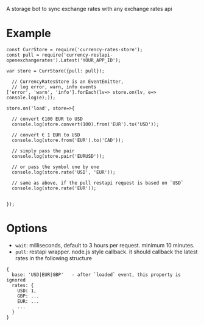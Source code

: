A storage bot to sync exchange rates with any exchange rates api

# Example

```
const CurrStore = require('currency-rates-store');
const pull = require('currency-restapi-openexchangerates').Latest('YOUR_APP_ID');

var store = CurrStore({pull: pull});

  // CurrencyRatesStore is an EventEmitter, 
  // log error, warn, info events
['error', 'warn', 'info'].forEach(lv=> store.on(lv, e=> console.log(e);));

store.on('load', store=>{

  // convert €100 EUR to USD 
  console.log(store.convert(100).from('EUR').to('USD'));
  
  // convert € 1 EUR to USD
  console.log(store.from('EUR').to('CAD'));
  
  // simply pass the pair
  console.log(store.pair('EURUSD'));
  
  // or pass the symbol one by one
  console.log(store.rate('USD', 'EUR'));
  
  // same as above, if the pull restapi request is based on `USD`
  console.log(store.rate('EUR'));
  

});
```

# Options

- `wait`: milliseconds, default to 3 hours per request. minimum 10 minutes.
- `pull`: restapi wrapper. node.js style callback. it should callback the latest rates in the following structure

```
{
  base: 'USD|EUR|GBP'   - after `loaded` event, this property is ignored
  rates: {
    USD: 1,  
    GBP: ...
    EUR: ...
    ...
  }
}
``` 
